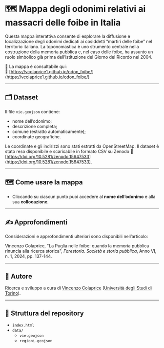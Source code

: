 # 🗺️ Mappa degli odonimi relativi ai massacri delle foibe in Italia

Questa mappa interattiva consente di esplorare la diffusione e localizzazione degli odonimi dedicati ai cosiddetti “martiri delle foibe” nel territorio italiano. La toponomastica è uno strumento centrale nella costruzione della memoria pubblica e, nel caso delle foibe, ha assunto un ruolo simbolico già prima dell’istituzione del Giorno del Ricordo nel 2004.

📍 La mappa è consultabile qui:  
🔗 [https://vcolaprice1.github.io/odon_foibe/](https://vcolaprice1.github.io/odon_foibe/)

---

## 🗂️ Dataset

Il file `vie.geojson` contiene:

- nome dell’odonimo;
- descrizione completa;
- comune (estratto automaticamente);
- coordinate geografiche.

Le coordinate e gli indirizzi sono stati estratti da OpenStreetMap. Il dataset è stato reso disponibile e scaricabile in formato CSV su Zenodo 🔗 [https://doi.org/10.5281/zenodo.15647533](https://doi.org/10.5281/zenodo.15647533).

---

## 🗺️ Come usare la mappa

- Cliccando su ciascun punto puoi accedere al **nome dell’odonimo** e alla sua **collocazione**.

---

## ✍️ Approfondimenti

Considerazioni e approfondimenti ulteriori sono disponibili nell’articolo:

Vincenzo Colaprice, "La Puglia nelle foibe: quando la memoria pubblica rinuncia alla ricerca storica", *Farestoria. Società e storia pubblica*, Anno VI, n. 1, 2024, pp. 137-144.

---

## 👤 Autore

Ricerca e sviluppo a cura di [Vincenzo Colaprice](https://www.sissco.it/soci/colaprice-vincenzo/) ([Università degli Studi di Torino](https://www.dipstudistorici.unito.it/do/docenti.pl/Show?_id=vcolapri#tab-profilo)).

---

## 📁 Struttura del repository

- `index.html`
- `data/`
  - `vie.geojson`
  - `regioni.geojson`
